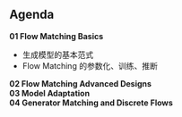 
## Agenda   

**01 Flow Matching Basics**     
- 生成模型的基本范式    
- Flow Matching 的参数化、训练、推断     

**02 Flow Matching Advanced Designs**     
**03 Model Adaptation**     
**04 Generator Matching and Discrete Flows**    
